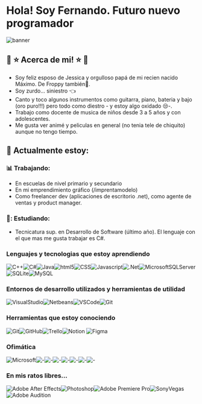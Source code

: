 # Hola! Soy Fernando. Futuro nuevo programador 
![banner](https://github.com/fedile87/fedile87/assets/121730468/b26d936e-98bc-4acb-ae20-a37a24a8b0fc)

## 🎵 :star: Acerca de mi! :star: 🎵
- Soy feliz esposo de Jessica y orgulloso papá de mi recien nacido Máximo. De Froppy también🐶.
- Soy zurdo... siniestro  :point_left: 
- Canto y toco algunos instrumentos como guitarra, piano, bateria y bajo (oro puro!!!) pero todo como diestro - y estoy  algo oxidado 😒-.
- Trabajo como docente de musica de niños desde 3 a 5 años y con adolescentes.
- Me gusta ver animé y peliculas en general (no tenia tele de chiquito) aunque no tengo tiempo.

##  :calendar: Actualmente estoy:
### :bar_chart: Trabajando:
- En escuelas de nivel primario y secundario
- En mi emprendimiento gráfico (/imprentamodelo)
- Como freelancer  dev (aplicaciones de escritorio .net), como agente de ventas y product manager. 
### 📑: Estudiando:
- Tecnicatura sup. en Desarrollo de Software (último año). El lenguaje con el que mas me gusta trabajar es C#.
  
  
### Lenguajes y tecnologias que estoy aprendiendo
![C++](https://img.shields.io/badge/c++-%2300599C.svg?style=for-the-badge&logo=c%2B%2B&logoColor=white)![C#](https://img.shields.io/badge/c%23-%23239120.svg?style=for-the-badge&logo=csharp&logoColor=white)![Java](https://img.shields.io/badge/java-%23ED8B00.svg?style=for-the-badge&logo=openjdk&logoColor=white)![html5](https://img.shields.io/badge/HTML5-E34F26.svg?style=for-the-badge&logo=HTML5&logoColor=white)![CSS](https://img.shields.io/badge/CSS3-1572B6.svg?style=for-the-badge&logo=CSS3&logoColor=white)![Javascript](https://img.shields.io/badge/JavaScript-F7DF1E.svg?style=for-the-badge&logo=JavaScript&logoColor=black)![.Net](https://img.shields.io/badge/.NET-5C2D91?style=for-the-badge&logo=.net&logoColor=white)![MicrosoftSQLServer](https://img.shields.io/badge/Microsoft%20SQL%20Server-CC2927?style=for-the-badge&logo=microsoft%20sql%20server&logoColor=white)![SQLite](https://img.shields.io/badge/sqlite-%2307405e.svg?style=for-the-badge&logo=sqlite&logoColor=white)![MySQL](https://img.shields.io/badge/mysql-%2300f.svg?style=for-the-badge&logo=mysql&logoColor=white)
### Entornos de desarrollo utilizados y herramientas de utilidad
![VisualStudio](https://img.shields.io/badge/Visual%20Studio-5C2D91.svg?style=for-the-badge&logo=Visual-Studio&logoColor=white)![Netbeans](https://img.shields.io/badge/Apache%20NetBeans%20IDE-1B6AC6.svg?style=for-the-badge&logo=Apache-NetBeans-IDE&logoColor=white)![VSCode](https://img.shields.io/badge/Visual%20Studio%20Code-007ACC.svg?style=for-the-badge&logo=Visual-Studio-Code&logoColor=white)![Git](https://img.shields.io/badge/git-%23F05033.svg?style=for-the-badge&logo=git&logoColor=white)
### Herramientas que estoy conociendo
![Git](https://img.shields.io/badge/git-%23F05033.svg?style=for-the-badge&logo=git&logoColor=white)![GitHub](https://img.shields.io/badge/github-%23121011.svg?style=for-the-badge&logo=github&logoColor=white)![Trello](https://img.shields.io/badge/Trello-%23026AA7.svg?style=for-the-badge&logo=Trello&logoColor=white)![Notion](https://img.shields.io/badge/Notion-%23000000.svg?style=for-the-badge&logo=notion&logoColor=white) ![Figma](https://img.shields.io/badge/figma-%23F24E1E.svg?style=for-the-badge&logo=figma&logoColor=white)
### Ofimática
![Microsoft](https://img.shields.io/badge/Microsoft-0078D4?style=for-the-badge&logo=microsoft&logoColor=white)![-](https://img.shields.io/badge/Google%20Slides-FBBC04.svg?style=for-the-badge&logo=Google-Slides&logoColor=black)![-](https://img.shields.io/badge/Google%20Sheets-34A853.svg?style=for-the-badge&logo=Google-Sheets&logoColor=white)![-](https://img.shields.io/badge/Google%20Scholar-4285F4.svg?style=for-the-badge&logo=Google-Scholar&logoColor=white)![-](https://img.shields.io/badge/Google%20Forms-7248B9.svg?style=for-the-badge&logo=Google-Forms&logoColor=white)![-](https://img.shields.io/badge/Google%20Drive-4285F4.svg?style=for-the-badge&logo=Google-Drive&logoColor=white)![-](https://img.shields.io/badge/Google%20Docs-4285F4.svg?style=for-the-badge&logo=Google-Docs&logoColor=white)![-](https://img.shields.io/badge/Google%20Classroom-0F9D58.svg?style=for-the-badge&logo=Google-Classroom&logoColor=white)

### En mis ratos libres...
![Adobe After Effects](https://img.shields.io/badge/Adobe%20After%20Effects-9999FF.svg?style=for-the-badge&logo=Adobe%20After%20Effects&logoColor=white)![Photoshop](https://img.shields.io/badge/Adobe%20Photoshop-31A8FF.svg?style=for-the-badge&logo=Adobe-Photoshop&logoColor=white)![Adobe Premiere Pro](https://img.shields.io/badge/Adobe%20Premiere%20Pro-9999FF.svg?style=for-the-badge&logo=Adobe%20Premiere%20Pro&logoColor=white)![SonyVegas](https://img.shields.io/badge/VEGAS-1A1A1A.svg?style=for-the-badge&logo=VEGAS&logoColor=white)![Adobe Audition](https://img.shields.io/badge/Adobe%20Audition-9999FF.svg?style=for-the-badge&logo=Adobe%20Audition&logoColor=white)



	
 




<!--
**fedile87/fedile87** is a ✨ _special_ ✨ repository because its `README.md` (this file) appears on your GitHub profile.
Here are some ideas to get you started:



